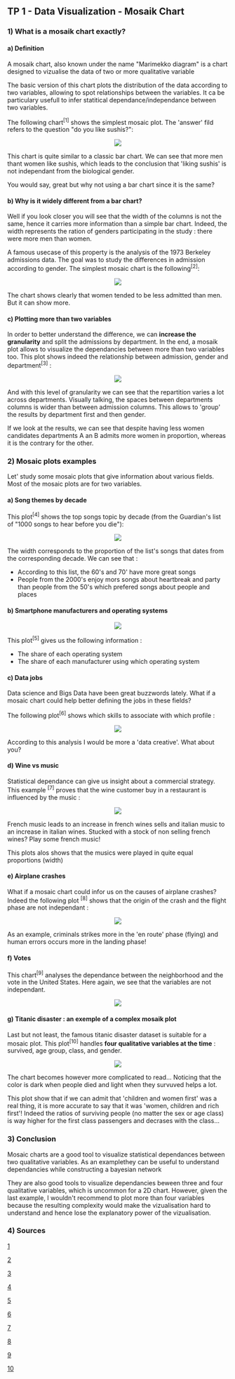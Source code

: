 ## TP 1 - Data Visualization - Mosaik Chart

### 1) What is a mosaik chart exactly?

#### a) Definition 

A mosaik chart, also known under the name "Marimekko diagram" is a chart designed to vizualise the data of two or more qualitative variable  

The basic version of this chart plots the distribution of the data according to two variables, allowing to spot relationships between the variables. It ca be particulary usefull to infer statitical dependance/independance between two variables.

The following chart<sup>[1]</sup> shows the simplest mosaic plot. The 'answer' fild refers to the question "do you like sushis?":

<p align="center">
  <img src=https://github.com/AlxClt/dataviz_ecl18/blob/master/TP1/img/mosaic5.png/>
</p>

This chart is quite similar to a classic bar chart. We can see that more men thant women like sushis, which leads to the conclusion that 'liking sushis' is not independant from the biological gender. 

You would say, great but why not using a bar chart since it is the same?

#### b) Why is it widely different from a bar chart?

Well if you look closer you will see that the width of the columns is not the same, hence it carries more information than a simple bar chart. Indeed, the width represents the ration of genders participating in the study : there were more men than women. 

A famous usecase of this property is the analysis of the 1973 Berkeley admissions data. The goal was to study the differences in admission according to gender. The simplest mosaic chart is the following<sup>[2]</sup>:

<p align="center">
  <img src=https://github.com/AlxClt/dataviz_ecl18/blob/master/TP1/img/mosaic12.PNG />
</p>

The chart shows clearly that women tended to be less admitted than men. But it can show more.

 #### c) Plotting more than two variables

In order to better understand the difference, we can __increase the granularity__ and split the admissions by department. In the end, a mosaik plot allows to visualize the dependancies between more than two variables too. This plot shows indeed the relationship between admission, gender and department<sup>[3]</sup> :
  
<p align="center">
  <img src=https://github.com/AlxClt/dataviz_ecl18/blob/master/TP1/img/mosaic13.PNG />
</p>

And with this level of granularity we can see that the repartition varies a lot across departments. Visually talking, the spaces between departments columns is wider than between admission columns. This allows to 'group' the results by department first and then gender.

If we look at the results, we can see that despite having less women candidates departments A an B admits more women in proportion, whereas it is the contrary for the other. 


### 2) Mosaic plots examples

Let' study some mosaic plots that give information about various fields. Most of the mosaic plots are for two variables.

#### a) Song themes by decade

This plot<sup>[4]</sup> shows the top songs topic by decade (from  the Guardian's list of "1000 songs to hear before you die"):

<p align="center">
  <img src=https://github.com/AlxClt/dataviz_ecl18/blob/master/TP1/img/Mosaic1.png />
</p>

The width corresponds to the proportion of the list's songs that dates from the corresponding decade. We can see that :
* According to this list, the 60's and 70' have more great songs
* People from the 2000's enjoy mors songs about heartbreak and party than people from the 50's which prefered songs about people and places

#### b) Smartphone manufacturers and operating systems

<p align="center">
  <img src=https://github.com/AlxClt/dataviz_ecl18/blob/master/TP1/img/mosaic2.png />
</p>

This plot<sup>[5]</sup> gives us the following information :
* The share of each operating system
* The share of each manufacturer using which operating system

#### c) Data jobs

Data science and Bigs Data have been great buzzwords lately. What if a mosaic chart could help better defining the jobs in these fields?

The following plot<sup>[6]</sup> shows which skills to associate with which profile :

<p align="center">
  <img src=https://github.com/AlxClt/dataviz_ecl18/blob/master/TP1/img/mosaic4.png />
</p>

According to this analysis I would be more a 'data creative'. What about you?

#### d) Wine vs music

Statistical dependance can give us insight about a commercial strategy. This example <sup>[7]</sup> proves that the wine customer buy in a restaurant is influenced by the music :

<p align="center">
  <img src=https://github.com/AlxClt/dataviz_ecl18/blob/master/TP1/img/mosaic7.jpg />
</p>

French music leads to an increase in french wines sells and italian music to an increase in italian wines. Stucked with a stock of non selling french wines? Play some french music!

This plots alos shows that the musics were played in quite equal proportions (width)

#### e) Airplane crashes

What if a mosaic chart could infor us on the causes of airplane crashes? Indeed the following plot <sup>[8]</sup> shows that the origin of the crash and the flight phase are not independant : 

<p align="center">
  <img src=https://github.com/AlxClt/dataviz_ecl18/blob/master/TP1/img/mosaic10.png />
</p>

As an example, criminals strikes more in the 'en route' phase (flying) and human errors occurs more in the landing phase!

#### f) Votes

This chart<sup>[9]</sup> analyses the dependance between the neighborhood and the vote in the United States. Here again, we see that the variables are not independant. 

<p align="center">
  <img src=https://github.com/AlxClt/dataviz_ecl18/blob/master/TP1/img/mosaic9.png />
</p>

#### g) Titanic disaster : an exemple of a complex mosaik plot

Last but not least, the famous titanic disaster dataset is suitable for a mosaic plot. This plot<sup>[10]</sup> handles __four qualitative variables at the time__ : survived, age group, class, and gender.

<p align="center">
  <img src=https://github.com/AlxClt/dataviz_ecl18/blob/master/TP1/img/mosaic14.png />
</p>

The chart becomes however more complicated to read... Noticing that the color is dark when people died and light when they survuved helps a lot.

This plot show that if we can admit that 'children and women first' was a real thing, it is more accurate to say that it was 'women, children and rich first'! Indeed the ratios of surviving people (no matter the sex or age class) is way higher for the first class passengers and decrases with the class...

### 3) Conclusion

Mosaic charts are a good tool to visualize statistical dependances between two qualitative variables. As an examplethey can be useful to understand dependancies while constructing a bayesian network

They are also good tools to visualize dependancies beween three and four qualitative variables, which is uncommon for a 2D chart. However, given the last example, I wouldn't recommend to plot more than four variables because the resulting complexity would make the vizualisation hard to understand and hence lose the explanatory power of the vizualisation.

### 4) Sources

[1](https://steemit.com/programming/@dkmathstats/displaying-table-results-in-r)

[2](https://ncss-wpengine.netdna-ssl.com/wp-content/themes/ncss/pdf/Procedures/NCSS/Mosaic_Plots.pdf)

[3](https://ncss-wpengine.netdna-ssl.com/wp-content/themes/ncss/pdf/Procedures/NCSS/Mosaic_Plots.pdf)

[4](https://en.wikipedia.org/wiki/Mosaic_plot)

[5](http://www.actuarially.co.uk/post/27156208823/smartphone-operating-system-share-mosaic-plot)

[6](https://jeremiahstanghini.com/2017/07/30/what-is-data-science/)

[7](https://www.qimacros.com/quality-tools/mosaic-chart-marimekko/)

[8](http://proc-x.com/2015/03/visualizing-the-causes-of-airline-crashes/)

[9](https://blogs.sas.com/content/sastraining/2012/10/23/top-3-updates-to-categorical-data-analysis-using-sas/)

[10](http://www.grroups.com/blog/r-graphics-tutorial-series-part-4)
